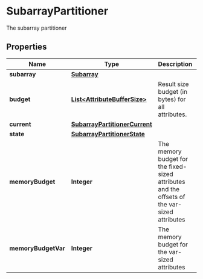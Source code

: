 

# SubarrayPartitioner

The subarray partitioner

## Properties

| Name | Type | Description | Notes |
|------------ | ------------- | ------------- | -------------|
|**subarray** | [**Subarray**](Subarray.md) |  |  [optional] |
|**budget** | [**List&lt;AttributeBufferSize&gt;**](AttributeBufferSize.md) | Result size budget (in bytes) for all attributes. |  [optional] |
|**current** | [**SubarrayPartitionerCurrent**](SubarrayPartitionerCurrent.md) |  |  [optional] |
|**state** | [**SubarrayPartitionerState**](SubarrayPartitionerState.md) |  |  [optional] |
|**memoryBudget** | **Integer** | The memory budget for the fixed-sized attributes and the offsets of the var-sized attributes |  [optional] |
|**memoryBudgetVar** | **Integer** | The memory budget for the var-sized attributes |  [optional] |



